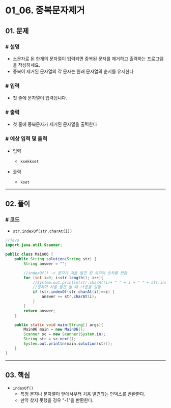 # 01_06. 중복문자제거

## 01. 문제

### # 설명

- 소문자로 된 한개의 문자열이 입력되면 중복된 문자를 제거하고 출력하는 프로그램을 작성하세요.
- 중복이 제거된 문자열의 각 문자는 원래 문자열의 순서를 유지한다

### # 입력

- 첫 줄에 문자열이 입력됩니다.

### # 출력

- 첫 줄에 중복문자가 제거된 문자열을 출력한다

### # 예상 입력 및 출력

- 입력
  - `ksekkset`

- 출력
  - `kset`

---

## 02. 풀이

### # 코드

- `str.indexOf(str.charAt(i))`

```java
//java
import java.util.Scanner;

public class Main06 {
    public String solution(String str) {
        String answer = "";

        //indexOf() -> 문자가 처음 발견 된 위치의 숫자를 반환
        for (int i=0; i<str.length(); i++){
            //System.out.println(str.charAt(i)+ " " + i + " " + str.indexOf(str.charAt(i)));
            //문자가 처음 발견 될 때 if문을 실행
            if (str.indexOf(str.charAt(i))==i) {
                answer += str.charAt(i);
            }
        }
        return answer;
    }

    public static void main(String[] args){
        Main06 main = new Main06();
        Scanner sc = new Scanner(System.in);
        String str = sc.next();
        System.out.println(main.solution(str));
    }
}
```

---

## 03. 핵심

- `indexOf()`
  - 특정 문자나 문자열이 앞에서부터 처음 발견되는 인덱스를 반환한다.
  - 만약 찾지 못했을 경우 "-1"을 반환한다.
